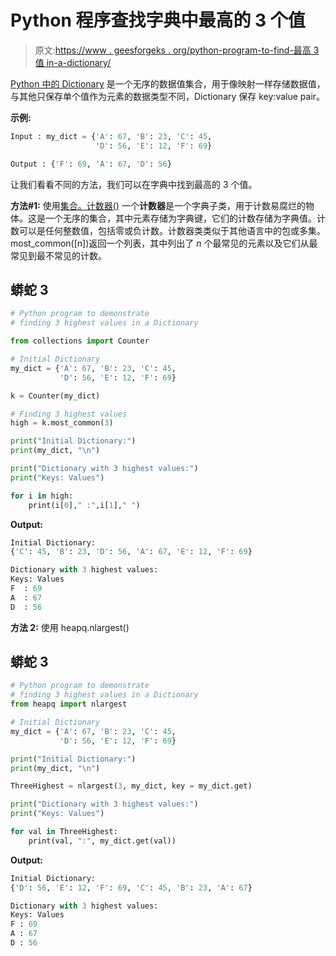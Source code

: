 # Python 程序查找字典中最高的 3 个值

> 原文:[https://www . geesforgeks . org/python-program-to-find-最高 3 值 in-a-dictionary/](https://www.geeksforgeeks.org/python-program-to-find-the-highest-3-values-in-a-dictionary/)

[Python 中的 Dictionary](https://www.geeksforgeeks.org/python-dictionary/) 是一个无序的数据值集合，用于像映射一样存储数据值，与其他只保存单个值作为元素的数据类型不同，Dictionary 保存 key:value pair。

**示例:**

```py
Input : my_dict = {'A': 67, 'B': 23, 'C': 45,
                   'D': 56, 'E': 12, 'F': 69} 

Output : {'F': 69, 'A': 67, 'D': 56}
```

让我们看看不同的方法，我们可以在字典中找到最高的 3 个值。

**方法#1:** 使用[集合。计数器()](https://www.geeksforgeeks.org/counters-in-python-set-1/)
一个**计数器**是一个字典子类，用于计数易腐烂的物体。这是一个无序的集合，其中元素存储为字典键，它们的计数存储为字典值。计数可以是任何整数值，包括零或负计数。计数器类类似于其他语言中的包或多集。
most_common([n])返回一个列表，其中列出了 *n* 个最常见的元素以及它们从最常见到最不常见的计数。

## 蟒蛇 3

```py
# Python program to demonstrate
# finding 3 highest values in a Dictionary

from collections import Counter

# Initial Dictionary
my_dict = {'A': 67, 'B': 23, 'C': 45,
           'D': 56, 'E': 12, 'F': 69}

k = Counter(my_dict)

# Finding 3 highest values
high = k.most_common(3)

print("Initial Dictionary:")
print(my_dict, "\n")

print("Dictionary with 3 highest values:")
print("Keys: Values")

for i in high:
    print(i[0]," :",i[1]," ")
```

**Output:** 

```py
Initial Dictionary:
{'C': 45, 'B': 23, 'D': 56, 'A': 67, 'E': 12, 'F': 69} 

Dictionary with 3 highest values:
Keys: Values
F  : 69  
A  : 67  
D  : 56
```

**方法 2:** 使用 heapq.nlargest()

## 蟒蛇 3

```py
# Python program to demonstrate
# finding 3 highest values in a Dictionary
from heapq import nlargest

# Initial Dictionary
my_dict = {'A': 67, 'B': 23, 'C': 45,
           'D': 56, 'E': 12, 'F': 69}

print("Initial Dictionary:")
print(my_dict, "\n")

ThreeHighest = nlargest(3, my_dict, key = my_dict.get)

print("Dictionary with 3 highest values:")
print("Keys: Values")

for val in ThreeHighest:
    print(val, ":", my_dict.get(val))
```

**Output:** 

```py
Initial Dictionary:
{'D': 56, 'E': 12, 'F': 69, 'C': 45, 'B': 23, 'A': 67} 

Dictionary with 3 highest values:
Keys: Values
F : 69
A : 67
D : 56
```